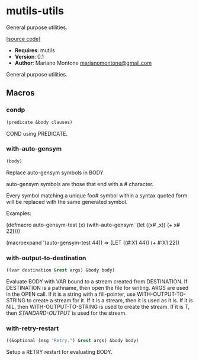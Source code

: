 # mutils-utils

General purpose utilities.

[[source code]](../mutils-utils.lisp)

- **Requires**: mutils
- **Version**: 0.1
- **Author**: Mariano Montone <marianomontone@gmail.com>


 General purpose utilities.



## Macros
### condp

```lisp
(predicate &body clauses)
```

COND using PREDICATE.





### with-auto-gensym

```lisp
(body)
```

Replace auto-gensym symbols in BODY.



auto-gensym symbols are those that end with a # character.

Every symbol matching a unique foo# symbol within a syntax quoted form will be replaced with the same generated symbol.

Examples:

(defmacro auto-gensym-test (x)
  (with-auto-gensym
    `(let ((x# ,x))
       (+ x# 22))))

(macroexpand '(auto-gensym-test 44)) =>
(LET ((#:X1 44))
  (+ #:X1 22))

### with-output-to-destination

```lisp
((var destination &rest args) &body body)
```

Evaluate BODY with VAR bound to a stream created from DESTINATION.
If DESTINATION is a pathname, then open the file for writing. ARGS are used in the OPEN call.
If it is a string with a fill-pointer, use WITH-OUTPUT-TO-STRING to create a stream for it.
If it is a stream, then it is used as it is.
If it is NIL, then WITH-OUTPUT-TO-STRING is used to create the stream.
If it is T, then *STANDARD-OUTPUT* is used for the stream.





### with-retry-restart

```lisp
((&optional (msg "Retry.") &rest args) &body body)
```

Setup a RETRY restart for evaluating BODY.





